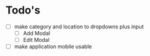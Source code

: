 # Todo's

- [ ] make category and location to dropdowns plus input
  - [ ] Add Modal
  - [ ] Edit Modal
- [ ] make application mobile usable
